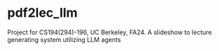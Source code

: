 # pdf2lec_llm
Project for CS194(294)-196, UC Berkeley, FA24. A slideshow to lecture generating system utilizing LLM agents
